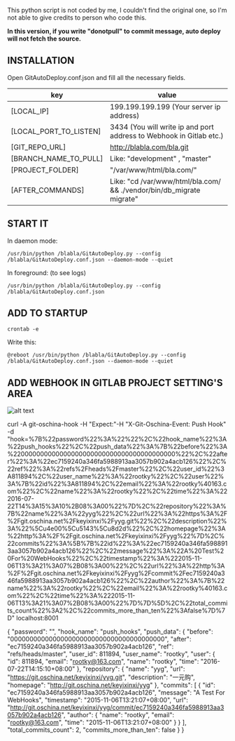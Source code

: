 This python script is not coded by me, I couldn't find the original one, so I'm not able to give credits to person who code this.

**In this version, if you write "donotpull" to commit message, auto deploy will not fetch the source.**


## INSTALLATION

Open GitAutoDeploy.conf.json and fill all the necessary fields.


key | value
--- | ---
[LOCAL_IP] | 199.199.199.199 (Your server ip address)
[LOCAL_PORT_TO_LISTEN] | 3434 (You will write ip and port address to Webhook in Gitlab etc.)
[GIT_REPO_URL] | http://blabla.com/bla.git
[BRANCH_NAME_TO_PULL] | Like: "development" , "master"
[PROJECT_FOLDER] | "/var/www/html/bla.com/"
[AFTER_COMMANDS] | Like: "cd /var/www/html/bla.com/ && ./vendor/bin/db_migrate migrate"

## START IT

In daemon mode:

```
/usr/bin/python /blabla/GitAutoDeploy.py --config /blabla/GitAutoDeploy.conf.json --daemon-mode --quiet
```

In foreground: (to see logs)

```
/usr/bin/python /blabla/GitAutoDeploy.py --config /blabla/GitAutoDeploy.conf.json
```


## ADD TO STARTUP

```
crontab -e
```

Write this:

```
@reboot /usr/bin/python /blabla/GitAutoDeploy.py --config /blabla/GitAutoDeploy.conf.json --daemon-mode --quiet
```


## ADD WEBHOOK IN GITLAB PROJECT SETTING'S AREA


![alt text](http://i.imgur.com/bfDf72C.png "Webhook in GitLab")


curl -A git-oschina-hook -H "Expect:"-H "X-Git-Oschina-Event: Push Hook" -d "hook=%7B%22password%22%3A%22%22%2C%22hook_name%22%3A%22push_hooks%22%2C%22push_data%22%3A%7B%22before%22%3A%220000000000000000000000000000000000000000%22%2C%22after%22%3A%22ec7159240a346fa5988913aa3057b902a4acb126%22%2C%22ref%22%3A%22refs%2Fheads%2Fmaster%22%2C%22user_id%22%3A811894%2C%22user_name%22%3A%22rootky%22%2C%22user%22%3A%7B%22id%22%3A811894%2C%22email%22%3A%22rootky%40163.com%22%2C%22name%22%3A%22rootky%22%2C%22time%22%3A%222016-07-22T14%3A15%3A10%2B08%3A00%22%7D%2C%22repository%22%3A%7B%22name%22%3A%22yyg%22%2C%22url%22%3A%22https%3A%2F%2Fgit.oschina.net%2Fkeyixinxi%2Fyyg.git%22%2C%22description%22%3A%22%5Cu4e00%5Cu5143%5Cu8d2d%22%2C%22homepage%22%3A%22http%3A%2F%2Fgit.oschina.net%2Fkeyixinxi%2Fyyg%22%7D%2C%22commits%22%3A%5B%7B%22id%22%3A%22ec7159240a346fa5988913aa3057b902a4acb126%22%2C%22message%22%3A%22A%20Test%20For%20WebHooks%22%2C%22timestamp%22%3A%222015-11-06T13%3A21%3A07%2B08%3A00%22%2C%22url%22%3A%22http%3A%2F%2Fgit.oschina.net%2Fkeyixinxi%2Fyyg%2Fcommit%2Fec7159240a346fa5988913aa3057b902a4acb126%22%2C%22author%22%3A%7B%22name%22%3A%22rootky%22%2C%22email%22%3A%22rootky%40163.com%22%2C%22time%22%3A%222015-11-06T13%3A21%3A07%2B08%3A00%22%7D%7D%5D%2C%22total_commits_count%22%3A2%2C%22commits_more_than_ten%22%3Afalse%7D%7D" localhost:8001

{
    "password": "",
    "hook_name": "push_hooks",
    "push_data": {
        "before": "0000000000000000000000000000000000000000",
        "after": "ec7159240a346fa5988913aa3057b902a4acb126",
        "ref": "refs/heads/master",
        "user_id": 811894,
        "user_name": "rootky",
        "user": {
            "id": 811894,
            "email": "rootky@163.com",
            "name": "rootky",
            "time": "2016-07-22T14:15:10+08:00"
        },
        "repository": {
            "name": "yyg",
            "url": "https://git.oschina.net/keyixinxi/yyg.git",
            "description": "一元购",
            "homepage": "http://git.oschina.net/keyixinxi/yyg"
        },
        "commits": [
            {
                "id": "ec7159240a346fa5988913aa3057b902a4acb126",
                "message": "A Test For WebHooks",
                "timestamp": "2015-11-06T13:21:07+08:00",
                "url": "http://git.oschina.net/keyixinxi/yyg/commit/ec7159240a346fa5988913aa3057b902a4acb126",
                "author": {
                    "name": "rootky",
                    "email": "rootky@163.com",
                    "time": "2015-11-06T13:21:07+08:00"
                }
            }
        ],
        "total_commits_count": 2,
        "commits_more_than_ten": false
    }
}